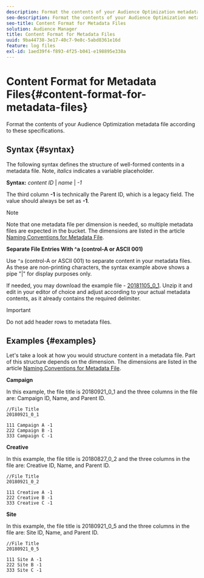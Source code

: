 ```yaml
---
description: Format the contents of your Audience Optimization metadata file according to these specifications.
seo-description: Format the contents of your Audience Optimization metadata file according to these specifications.
seo-title: Content Format for Metadata Files
solution: Audience Manager
title: Content Format for Metadata Files
uuid: 9ba44738-3e17-40c7-9e8c-5abd8361e16d
feature: log files
exl-id: 1aed39f4-f893-4f25-b041-e198895e338a
---
```

# Content Format for Metadata Files{#content-format-for-metadata-files}

Format the contents of your Audience Optimization metadata file according to these specifications.

## Syntax {#syntax}

The following syntax defines the structure of well-formed contents in a metadata file. Note, *italics* indicates a variable placeholder.

**Syntax:**  *content ID* | *name* | *-1*

<!--In the contents syntax, you'll notice a parent ID variable. Don't confuse it with the parent ID used in the [metadata file name](../../../reporting/audience-optimization-reports/metadata-files-intro/metadata-file-names.md). These 2 variables seem similar, but they represent different things. In the file name, the parent ID corresponds to a category like "campaign" (ID 1), "placement" (ID 3), or "tactic" (ID 9), etc. In the file body:-->

The third column **-1** is technically the Parent ID, which is a legacy field. The value should always be set as **-1**.

>[!NOTE]
>
>Note that one metadata file per dimension is needed, so multiple metadata files are expected in the bucket. The dimensions are listed in the article [Naming Conventions for Metadata File](../../../reporting/audience-optimization-reports/metadata-files-intro/metadata-file-names.md#child-dimension).
  
**Separate File Entries With ^a (control-A or ASCII 001)**

Use `^a` (control-A or ASCII 001) to separate content in your metadata files. As these are non-printing characters, the syntax example above shows a pipe "|" for display purposes only.

If needed, you may download the example file - [20181105_0_1](assets/20181105_0_1.zip). Unzip it and edit in your editor of choice and adjust according to your actual metadata contents, as it already contains the required delimiter.

>[!IMPORTANT]
>
>Do not add header rows to metadata files.

## Examples {#examples}

Let's take a look at how you would structure content in a metadata file. Part of this structure depends on the dimension. The dimensions are listed in the article [Naming Conventions for Metadata File](../../../reporting/audience-optimization-reports/metadata-files-intro/metadata-file-names.md#child-dimension).

**Campaign**

In this example, the file title is 20180921_0_1 and the three columns in the file are: Campaign ID, Name, and Parent ID.

<!--Let's say you want to populate the creative drop down menu with creative names from a particular campaign. In this case, your metadata file name would include ID 1 (campaign) and ID 2 (creative). Following the content syntax, your metadata file would contain the creative ID, creative name, and actual campaign ID.-->

```
//File Title
20180921_0_1

111 Campaign A -1
222 Campaign B -1
333 Campaign C -1

```

**Creative**

In this example, the file title is 20180827_0_2 and the three columns in the file are: Creative ID, Name, and Parent ID.

```
//File Title
20180921_0_2

111 Creative A -1
222 Creative B -1
333 Creative C -1
```

**Site**

In this example, the file title is 20180921_0_5 and the three columns in the file are: Site ID, Name, and Parent ID.

```
//File Title
20180921_0_5

111 Site A -1
222 Site B -1
333 Site C -1

```

